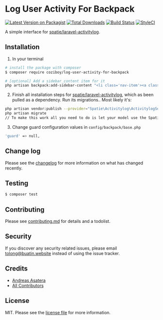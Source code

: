 # Log User Activity For Backpack

[![Latest Version on Packagist][ico-version]][link-packagist]
[![Total Downloads][ico-downloads]][link-downloads]
[![Build Status][ico-travis]][link-travis]
[![StyleCI][ico-styleci]][link-styleci]

A simple interface for [spatie/laravel-activitylog](https://github.com/spatie/laravel-activitylog/).

## Installation

1) In your terminal

```bash
# install the package with composer
$ composer require coziboy/log-user-activity-for-backpack

# [optional] Add a sidebar_content item for it
php artisan backpack:add-sidebar-content "<li class='nav-item'><a class='nav-link' href='{{ backpack_url('log-user') }}'><i class='nav-icon la la-history'></i> Log User Activity</a></li>"
```

2) Finish all installation steps for [spatie/laravel-activitylog](https://github.com/spatie/laravel-activitylog#installation), which as been pulled as a dependency. Run its migrations.. Most likely it's:
```bash
php artisan vendor:publish --provider="Spatie\Activitylog\ActivitylogServiceProvider" --tag="migrations"
php artisan migrate
// To make this work all you need to do is let your model use the Spatie\Activitylog\Traits\LogsActivity-trait
```

3) Change guard configuration values in ```config/backpack/base.php```
``` bash
'guard' => null,
```

## Change log

Please see the [changelog](changelog.md) for more information on what has changed recently.

## Testing

``` bash
$ composer test
```

## Contributing

Please see [contributing.md](contributing.md) for details and a todolist.

## Security

If you discover any security related issues, please email tolong@buatin.website instead of using the issue tracker.

## Credits

- [Andreas Asatera][link-author]
- [All Contributors][link-contributors]

## License

MIT. Please see the [license file](license.md) for more information.

[ico-version]: https://img.shields.io/packagist/v/coziboy/log-user-activity-for-backpack.svg?style=flat-square
[ico-downloads]: https://img.shields.io/packagist/dt/coziboy/log-user-activity-for-backpack.svg?style=flat-square
[ico-travis]: https://img.shields.io/travis/coziboy/log-user-activity-for-backpack/master.svg?style=flat-square
[ico-styleci]: https://styleci.io/repos/12345678/shield

[link-packagist]: https://packagist.org/packages/coziboy/log-user-activity-for-backpack
[link-downloads]: https://packagist.org/packages/coziboy/log-user-activity-for-backpack
[link-travis]: https://travis-ci.org/coziboy/log-user-activity-for-backpack
[link-styleci]: https://styleci.io/repos/12345678
[link-author]: https://github.com/coziboy
[link-contributors]: ../../contributors
